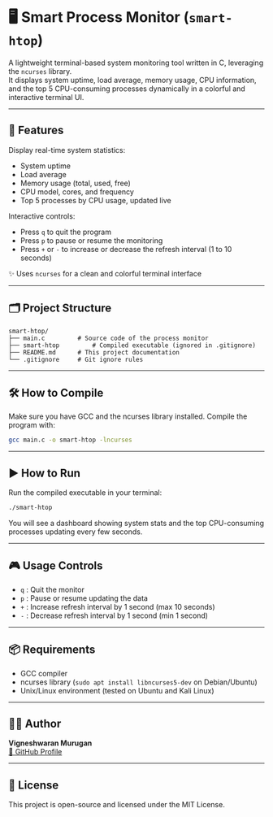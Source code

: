# 🖥️ Smart Process Monitor (`smart-htop`)

A lightweight terminal-based system monitoring tool written in C, leveraging the `ncurses` library.  
It displays system uptime, load average, memory usage, CPU information, and the top 5 CPU-consuming processes dynamically in a colorful and interactive terminal UI.

---

## 🚀 Features

Display real-time system statistics:

- System uptime
- Load average
- Memory usage (total, used, free)
- CPU model, cores, and frequency
- Top 5 processes by CPU usage, updated live

Interactive controls:

- Press `q` to quit the program
- Press `p` to pause or resume the monitoring
- Press `+` or `-` to increase or decrease the refresh interval (1 to 10 seconds)

✨ Uses `ncurses` for a clean and colorful terminal interface

---

## 🗂️ Project Structure

```
smart-htop/
├── main.c         # Source code of the process monitor  
├── smart-htop         # Compiled executable (ignored in .gitignore)  
├── README.md      # This project documentation  
└── .gitignore     # Git ignore rules  
```

---

## 🛠️ How to Compile

Make sure you have GCC and the ncurses library installed. Compile the program with:

```bash
gcc main.c -o smart-htop -lncurses
```

---

## ▶️ How to Run

Run the compiled executable in your terminal:

```bash
./smart-htop
```

You will see a dashboard showing system stats and the top CPU-consuming processes updating every few seconds.

---

## 🎮 Usage Controls

- `q` : Quit the monitor  
- `p` : Pause or resume updating the data  
- `+` : Increase refresh interval by 1 second (max 10 seconds)  
- `-` : Decrease refresh interval by 1 second (min 1 second)

---

## 📦 Requirements

- GCC compiler  
- ncurses library (`sudo apt install libncurses5-dev` on Debian/Ubuntu)  
- Unix/Linux environment (tested on Ubuntu and Kali Linux)

---

## 👨‍💻 Author

**Vigneshwaran Murugan**  
[🔗 GitHub Profile](https://github.com/VigneshwaranMurugan16/)

---

## 📝 License

This project is open-source and licensed under the MIT License.
